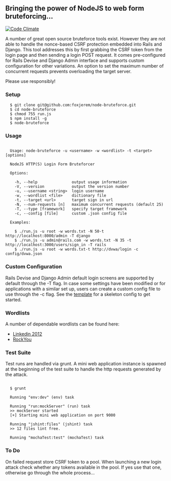## Bringing the power of NodeJS to web form bruteforcing...

[![Code Climate](https://codeclimate.com/github/foxjerem/node-bruteforce/badges/gpa.svg)](https://codeclimate.com/github/foxjerem/node-bruteforce)

A number of great open source bruteforce tools exist. However they are not able to handle the nonce-based CSRF protection embedded into Rails and Django. This tool addresses this by first grabbing the CSRF token from the login page and then sending a login POST request. It comes pre-configured for Rails Devise and Django Admin interface and supports custom configuration for other variations. An option to set the maximum number of concurrent requests prevents overloading the target server.

Please use responsibly!

### Setup

```shell
  $ git clone git@github.com:foxjerem/node-bruteforce.git
  $ cd node-bruteforce
  $ chmod 755 run.js
  $ npm install -g
  $ node-bruteforce
```

### Usage

```shell

  Usage: node-bruteforce -u <username> -w <wordlist> -t <target> [options]

  NodeJS HTTP(S) Login Form Bruteforcer

  Options:

    -h, --help               output usage information
    -V, --version            output the version number
    -u, --username <string>  login username
    -w, --wordlist <file>    dictionary file
    -t, --target <url>       target sign in url
    -N, --num-requests [n]   maximum concurrent requests (default 25)
    -T, --type [framework]   specify target framework
    -c, --config [file]      custom .json config file

  Examples:

    $ ./run.js -u root -w words.txt -N 50-t http://localhost:8000/admin -T django
    $ ./run.js -u admin@rails.com -w words.txt -N 35 -t http://localhost:3000/users/sign_in -T rails
    $ ./run.js -u root -w words.txt-t http://dvwa/login -c config/dvwa.json

```

### Custom Configuration

Rails Devise and Django Admin default login screens are supported by default through the -T flag. In case some settings have been modified or for applications with a similar set up, users can create a custom config file to use through the -c flag. See the [template](https://github.com/foxjerem/node-bruteforce/blob/master/config/custom/template.json) for a skeleton config to get started.

### Wordlists

A number of dependable wordlists can be found here:

+ [Linkedin 2012](http://www.adeptus-mechanicus.com/codex/hashpass/hashpass.php)
+ [RockYou](https://wiki.skullsecurity.org/Passwords)

### Test Suite

Test runs are handled via grunt. A mini web application instance is spawned at the beginning of the test suite to handle the http requests generated by the attack.

```shell

  $ grunt

  Running "env:dev" (env) task

  Running "run:mockServer" (run) task
  >> mockServer started
  [+] Starting mini web application on port 9000

  Running "jshint:files" (jshint) task
  >> 12 files lint free.

  Running "mochaTest:test" (mochaTest) task

```

### To Do

On failed request store CSRF token to a pool. When launching a new login attack check whether any tokens available in the pool. If yes use that one, otherwise go through the whole process...

